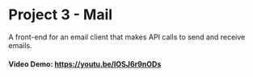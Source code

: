 # Project 3 - Mail

A front-end for an email client that makes API calls to send and receive emails.


#### Video Demo: https://youtu.be/lOSJ6r9nODs
